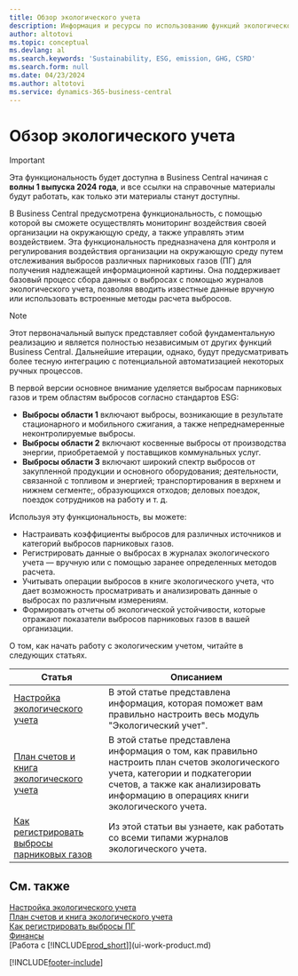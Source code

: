```yaml
---
title: Обзор экологического учета
description: Информация и ресурсы по использованию функций экологического учета.
author: altotovi
ms.topic: conceptual
ms.devlang: al
ms.search.keywords: 'Sustainability, ESG, emission, GHG, CSRD'
ms.search.form: null
ms.date: 04/23/2024
ms.author: altotovi
ms.service: dynamics-365-business-central
---
```


# <a name="sustainability-management-overview"></a>Обзор экологического учета

>[!IMPORTANT]
>Эта функциональность будет доступна в Business Central начиная с **волны 1 выпуска 2024 года**, и все ссылки на справочные материалы будут работать, как только эти материалы станут доступны.

В Business Central предусмотрена функциональность, с помощью которой вы сможете осуществлять мониторинг воздействия своей организации на окружающую среду, а также управлять этим воздействием. Эта функциональность предназначена для контроля и регулирования воздействия организации на окружающую среду путем отслеживания выбросов различных парниковых газов (ПГ) для получения надлежащей информационной картины. Она поддерживает базовый процесс сбора данных о выбросах с помощью журналов экологического учета, позволяя вводить известные данные вручную или использовать встроенные методы расчета выбросов. 

>[!NOTE]
>Этот первоначальный выпуск представляет собой фундаментальную реализацию и является полностью независимым от других функций Business Central. Дальнейшие итерации, однако, будут предусматривать более тесную интеграцию с потенциальной автоматизацией некоторых ручных процессов.

В первой версии основное внимание уделяется выбросам парниковых газов и трем областям выбросов согласно стандартов ESG:  

- **Выбросы области 1** включают выбросы, возникающие в результате стационарного и мобильного сжигания, а также непреднамеренные неконтролируемые выбросы.  
- **Выбросы области 2** включают косвенные выбросы от производства энергии, приобретаемой у поставщиков коммунальных услуг.   
- **Выбросы области 3** включают широкий спектр выбросов от закупленной продукции и основного оборудования; деятельности, связанной с топливом и энергией; транспортирования в верхнем и нижнем сегменте;, образующихся отходов; деловых поездок, поездок сотрудников на работу и т. д. 

Используя эту функциональность, вы можете:   

- Настраивать коэффициенты выбросов для различных источников и категорий выбросов парниковых газов. 
- Регистрировать данные о выбросах в журналах экологического учета — вручную или с помощью заранее определенных методов расчета.  
- Учитывать операции выбросов в книге экологического учета, что дает возможность просматривать и анализировать данные о выбросах по различным измерениям. 
- Формировать отчеты об экологической устойчивости, которые отражают показатели выбросов парниковых газов в вашей организации.

О том, как начать работу с экологическим учетом, читайте в следующих статьях.  

|  Статья  |  Описанием  |  
|--------|--------------| 
|[Настройка экологического учета](finance-sustainability-setup.md) | В этой статье представлена информация, которая поможет вам правильно настроить весь модуль "Экологический учет". |
|[План счетов и книга экологического учета](finance-sustainability-accounts-ledger.md) | В этой статье представлена информация о том, как правильно настроить план счетов экологического учета, категории и подкатегории счетов, а также как анализировать информацию в операциях книги экологического учета. |
|[Как регистрировать выбросы парниковых газов](finance-sustainability-journal.md) | Из этой статьи вы узнаете, как работать со всеми типами журналов экологического учета. |


## <a name="see-also"></a>См. также
[Настройка экологического учета](finance-sustainability-setup.md)   
[План счетов и книга экологического учета](finance-sustainability-accounts-ledger.md)   
[Как регистрировать выбросы ПГ](finance-sustainability-journal.md)  
[Финансы](finance.md)    
[Работа с [!INCLUDE[prod_short](includes/prod_short.md)]](ui-work-product.md)  


[!INCLUDE[footer-include](includes/footer-banner.md)]

